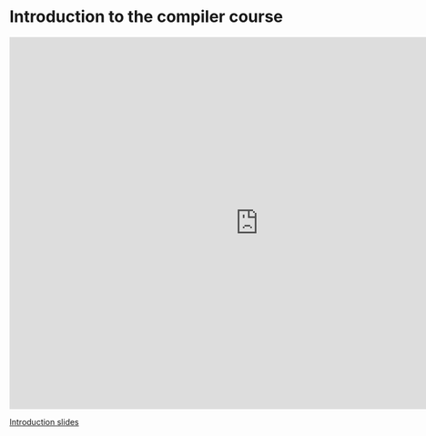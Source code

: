 # Introduction to the compiler course

<iframe width="873" height="654" src="https://www.youtube-nocookie.com/embed/sDLTsroe85E?rel=0" frameborder="0" allow="autoplay; encrypted-media" allowfullscreen></iframe>

[Introduction slides](1-introduction.pdf)
